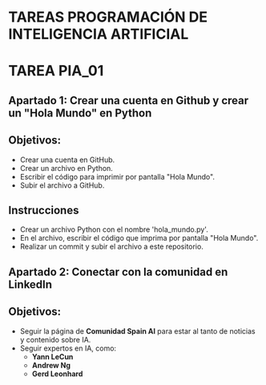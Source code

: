 # TAREAS PROGRAMACIÓN DE INTELIGENCIA ARTIFICIAL

# TAREA PIA_01

## Apartado 1: Crear una cuenta en Github y crear un "Hola Mundo" en Python
## Objetivos:
  - Crear una cuenta en GitHub.
  - Crear un archivo en Python.
  - Escribir el código para imprimir por pantalla "Hola Mundo".
  - Subir el archivo a GitHub.

## Instrucciones
  - Crear un archivo Python con el nombre 'hola_mundo.py'.
  - En el archivo, escribir el código que imprima por pantalla "Hola Mundo".
  - Realizar un commit y subir el archivo a este repositorio.

## Apartado 2: Conectar con la comunidad en LinkedIn
## Objetivos:
  - Seguir la página de **Comunidad Spain AI** para estar al tanto de noticias y contenido sobre IA.
  - Seguir expertos en IA, como:
      - **Yann LeCun**
      - **Andrew Ng**
      - **Gerd Leonhard**
